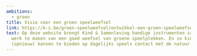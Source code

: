 ```yaml
---
ambitions:
  - groen
title: Visie voor een groen speelweefsel
link: https://k-s.be/groen-speelweefsel/ontwikkel-een-groen-speelweefsel-visie-en-achtergrond/visie-voor-een-groen-speelweefsel/
text: Op deze website brengt Kind & Samenleving handige instrumenten samen om 
  werk te maken van een goed weefsel van groene speelplekken. En zo kinderen
  (opnieuw) kansen te bieden op dagelijks speels contact met de natuur.
---
```

